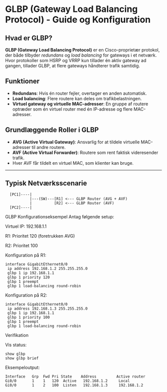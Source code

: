 # GLBP (Gateway Load Balancing Protocol) - Guide og Konfiguration

## Hvad er GLBP?

**GLBP (Gateway Load Balancing Protocol)** er en Cisco-proprietær protokol, der både tilbyder *redundans* og *load balancing* for gateways i et netværk. Hvor protokoller som HSRP og VRRP kun tillader én aktiv gateway ad gangen, tillader GLBP, at flere gateways håndterer trafik samtidig.

## Funktioner

- **Redundans**: Hvis én router fejler, overtager en anden automatisk.
- **Load balancing**: Flere routere kan deles om trafikbelastningen.
- **Virtuel gateway og virtuelle MAC-adresser**: En gruppe af routere optræder som én virtuel router med én IP-adresse og flere MAC-adresser.

## Grundlæggende Roller i GLBP

- **AVG (Active Virtual Gateway)**: Ansvarlig for at tildele virtuelle MAC-adresser til andre routere.
- **AVF (Active Virtual Forwarder)**: Routere som rent faktisk videresender trafik.
- Hver AVF får tildelt en virtuel MAC, som klienter kan bruge.

---

## Typisk Netværksscenarie

```text
  [PC1]----|
           |---(SW)---[R1] <--- GLBP Router (AVG + AVF)
           |          [R2] <--- GLBP Router (AVF)
  [PC2]----|
```
GLBP Konfigurationseksempel
Antag følgende setup:

Virtuel IP: 192.168.1.1

R1: Prioritet 120 (foretrukken AVG)

R2: Prioritet 100

Konfiguration på R1:
```
interface GigabitEthernet0/0
 ip address 192.168.1.2 255.255.255.0
 glbp 1 ip 192.168.1.1
 glbp 1 priority 120
 glbp 1 preempt
 glbp 1 load-balancing round-robin
```
Konfiguration på R2:
```
interface GigabitEthernet0/0
 ip address 192.168.1.3 255.255.255.0
 glbp 1 ip 192.168.1.1
 glbp 1 priority 100
 glbp 1 preempt
 glbp 1 load-balancing round-robin
```

Verifikation

Vis status:
```
show glbp
show glbp brief
```
Eksempeloutput:
```
Interface   Grp  Fwd Pri State    Address         Active router
Gi0/0       1    1   120  Active   192.168.1.2     Local
Gi0/0       1    2   100  Listen   192.168.1.3     192.168.1.2
```
